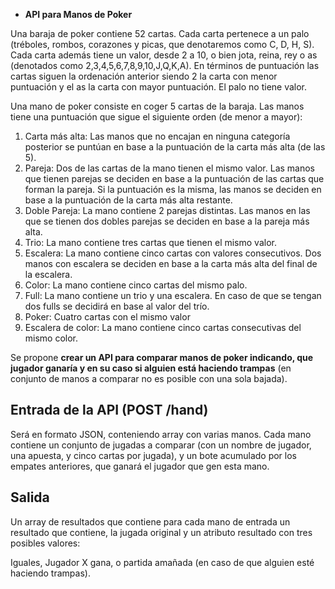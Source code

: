 - **API para Manos de Poker**

Una baraja de poker contiene 52 cartas. Cada carta pertenece a un palo (tréboles, rombos, corazones y picas, que denotaremos como C, D, H, S). Cada carta además tiene un valor, desde 2 a 10, o bien jota, reina, rey o as (denotados como 2,3,4,5,6,7,8,9,10,J,Q,K,A). En términos de puntuación las cartas siguen la ordenación anterior siendo 2 la carta con menor puntuación y el as la carta con mayor puntuación. El palo no tiene valor.

Una mano de poker consiste en coger 5 cartas de la baraja. Las manos tiene una puntuación que sigue el siguiente orden (de menor a mayor):

1. Carta más alta: Las manos que no encajan en ninguna categoría posterior se puntúan en base a la puntuación de la carta más alta (de las 5).
2. Pareja: Dos de las cartas de la mano tienen el mismo valor. Las manos que tienen parejas se deciden en base a la puntuación de las cartas que forman la pareja. Si la puntuación es la misma, las manos se deciden en base a la puntuación de la carta más alta restante.
3. Doble Pareja: La mano contiene 2 parejas distintas. Las manos en las que se tienen dos dobles parejas se deciden en base a la pareja más alta.
4. Trio: La mano contiene tres cartas que tienen el mismo valor.
5. Escalera: La mano contiene cinco cartas con valores consecutivos. Dos manos con escalera se deciden en base a la carta más alta del final de la escalera.
6. Color: La mano contiene cinco cartas del mismo palo.
7. Full: La mano contiene un trio y una escalera. En caso de que se tengan dos fulls se decidirá en base al valor del trío.
8. Poker: Cuatro cartas con el mismo valor
9. Escalera de color: La mano contiene cinco cartas consecutivas del mismo color.

Se propone **crear un API para comparar manos de poker indicando, que jugador ganaría  y en su caso si alguien está haciendo trampas** (en conjunto de manos a comparar no es posible con una sola bajada).

## **Entrada de la API (POST /hand)**

Será  en formato JSON, conteniendo array con varias manos. Cada mano contiene un conjunto de jugadas a comparar (con un nombre de jugador, una apuesta, y cinco cartas por jugada), y un bote acumulado por los empates anteriores, que ganará el jugador que gen esta mano.

## **Salida**

Un array de resultados que contiene para cada mano de entrada un resultado que contiene, la jugada original y un atributo resultado con tres posibles valores:

Iguales, Jugador X gana, o partida amañada (en caso de que alguien esté haciendo trampas).
